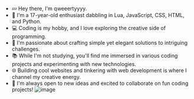 - 💤 Hey there, I'm qweeertyyyy.
- 👀 I'm a 17-year-old enthusiast dabbling in Lua, JavaScript, CSS, HTML, and Python.
- 💻 Coding is my hobby, and I love exploring the creative side of programming.
- 🌟 I'm passionate about crafting simple yet elegant solutions to intriguing challenges.
- 📚 While I'm not studying, you'll find me immersed in various coding projects and experimenting with new technologies.
- 🌐 Building cool websites and tinkering with web development is where I channel my creative energy.
- 🚀 I'm always open to new ideas and excited to collaborate on fun coding projects!
![image](https://github.com/qweeertyyyy/qweeertyyyy/assets/133780594/71b322bf-5a46-4485-92e8-4d88eb66ed60)




